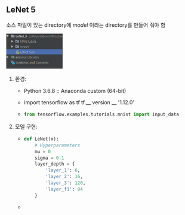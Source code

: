 ## LeNet 5 

소스 파일이 있는 directory에 *model* 이라는 directory를 만들어 줘야 함

<img src="./image/2.png" width="30%">

1. 환경:

   - Python 3.6.8 :: Anaconda custom (64-bit)

   - import tensorflow as tf
     tf.__ version __
     '1.12.0'

   - ```python
     from tensorflow.examples.tutorials.mnist import input_data
     ```

2. 모델 구현:

   - ````python
     def LeNet(x):
         # Hyperparameters
         mu = 0
         sigma = 0.1
         layer_depth = {
             'layer_1': 6,
             'layer_2': 16,
             'layer_3': 120,
             'layer_f1': 84
         }
     ````

   - 